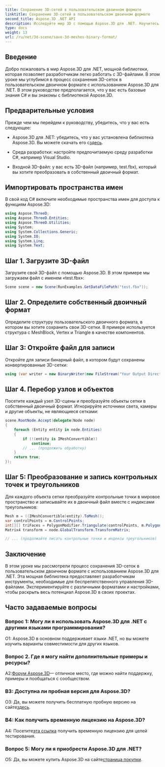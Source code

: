```yaml
---
title: Сохранение 3D-сетей в пользовательском двоичном формате
linktitle: Сохранение 3D-сетей в пользовательском двоичном формате
second_title: Aspose.3D .NET API
description: Исследуйте мир 3D с помощью Aspose.3D для .NET. Научитесь сохранять сетки в пользовательском двоичном формате.
type: docs
weight: 13
url: /ru/net/3d-scene/save-3d-meshes-binary-format/
---
```

## Введение

Добро пожаловать в мир Aspose.3D для .NET, мощной библиотеки, которая позволяет разработчикам легко работать с 3D-файлами. В этом уроке мы углубимся в процесс сохранения 3D-сеток в пользовательском двоичном формате с использованием Aspose.3D для .NET. В этом руководстве предполагается, что у вас есть базовые знания C# и вы знакомы с библиотекой Aspose.3D.

## Предварительные условия

Прежде чем мы перейдем к руководству, убедитесь, что у вас есть следующее:

- Aspose.3D для .NET: убедитесь, что у вас установлена библиотека Aspose.3D. Вы можете скачать его с[здесь](https://releases.aspose.com/3d/net/).

- Среда разработки: настройте предпочитаемую среду разработки C#, например Visual Studio.

- Входной 3D-файл: у вас есть 3D-файл (например, test.fbx), который вы хотите преобразовать в собственный двоичный формат.

## Импортировать пространства имен

В свой код C# включите необходимые пространства имен для доступа к функциям Aspose.3D:

```csharp
using Aspose.ThreeD;
using Aspose.ThreeD.Entities;
using Aspose.ThreeD.Utilities;
using System;
using System.Collections.Generic;
using System.IO;
using System.Linq;
using System.Text;
```

## Шаг 1. Загрузите 3D-файл

Загрузите свой 3D-файл с помощью Aspose.3D. В этом примере мы загружаем файл с именем «test.fbx»:

```csharp
Scene scene = new Scene(RunExamples.GetDataFilePath("test.fbx"));
```

## Шаг 2. Определите собственный двоичный формат

Определите структуру пользовательского двоичного формата, в котором вы хотите сохранить свои 3D-сетки. В примере используется структура с MeshBlock, Vertex и Triangle в качестве компонентов.

## Шаг 3: Откройте файл для записи

Откройте для записи бинарный файл, в котором будут сохранены конвертированные 3D-сетки:

```csharp
using (var writer = new BinaryWriter(new FileStream("Your Output Directory" + "Save3DMeshesInCustomBinaryFormat_out", FileMode.Create, FileAccess.Write)))
```

## Шаг 4. Перебор узлов и объектов

Посетите каждый узел 3D-сцены и преобразуйте объекты сетки в собственный двоичный формат. Игнорируйте источники света, камеры и другие объекты, не являющиеся сетками:

```csharp
scene.RootNode.Accept(delegate(Node node)
{
    foreach (Entity entity in node.Entities)
    {
        if (!(entity is IMeshConvertible))
            continue;
        // ... (продолжить обработку)
    }
    return true;
});
```

## Шаг 5: Преобразование и запись контрольных точек и треугольников

Для каждого объекта сетки преобразуйте контрольные точки в мировое пространство и записывайте их в двоичный файл вместе с индексами треугольников:

```csharp
Mesh m = ((IMeshConvertible)entity).ToMesh();
var controlPoints = m.ControlPoints;
int[][] triFaces = PolygonModifier.Triangulate(controlPoints, m.Polygons);
Matrix4 transform = node.GlobalTransform.TransformMatrix;

// ... (продолжайте писать контрольные точки и индексы треугольников)
```

## Заключение

В этом уроке мы рассмотрели процесс сохранения 3D-сеток в пользовательском двоичном формате с использованием Aspose.3D для .NET. Эта мощная библиотека предоставляет разработчикам инструменты, необходимые для беспрепятственного управления 3D-файлами. Экспериментируйте с различными форматами и настройками, чтобы раскрыть весь потенциал Aspose.3D в своих проектах.

## Часто задаваемые вопросы

### Вопрос 1: Могу ли я использовать Aspose.3D для .NET с другими языками программирования?

О1: Aspose.3D в основном поддерживает языки .NET, но вы можете изучить варианты совместимости для других языков.

### Вопрос 2. Где я могу найти дополнительные примеры и ресурсы?

 А2:[Форум Aspose.3D](https://forum.aspose.com/c/3d/18)— отличное место, где можно найти поддержку, примеры и пообщаться с сообществом.

### В3: Доступна ли пробная версия для Aspose.3D?

 О3: Да, вы можете получить бесплатную пробную версию на сайте[здесь](https://releases.aspose.com/).

### В4: Как получить временную лицензию на Aspose.3D?

 А4: Посетите[эта ссылка](https://purchase.aspose.com/temporary-license/) получить временную лицензию для целей тестирования.

### Вопрос 5: Могу ли я приобрести Aspose.3D для .NET?

 О5: Да, вы можете купить Aspose.3D на сайте[страница покупки](https://purchase.aspose.com/buy).